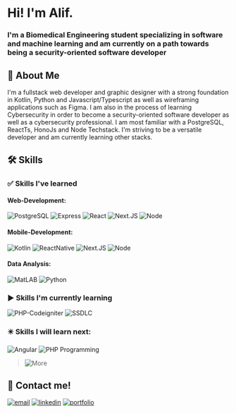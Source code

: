 
# Hi! I'm Alif.
### I'm a Biomedical Engineering student specializing in software and machine learning and am currently on a path towards being a security-oriented software developer

## 🚀 About Me
I'm a fullstack web developer and graphic designer with a strong foundation in Kotlin, Python and Javascript/Typescript as well as wireframing applications such as Figma. I am also in the process of learning Cybersecurity in order to become a security-oriented software developer as well as a cybersecurity professional. I am most familiar with a PostgreSQL, ReactTs, HonoJs and Node Techstack. I'm striving to be a versatile developer and am currently learning other stacks.

## 🛠 Skills
### ✅ Skills I've learned
#### Web-Development:
![PostgreSQL](https://img.shields.io/badge/postgressql+Prisma-blue?style=for-the-badge)
![Express](https://img.shields.io/badge/express-red?style=for-the-badge)
![React](https://img.shields.io/badge/react-lightblue?style=for-the-badge)
![Next.JS](https://img.shields.io/badge/Next.JS-black?style=for-the-badge)
![Node](https://img.shields.io/badge/node-green?style=for-the-badge)

#### Mobile-Development:
![Kotlin](https://img.shields.io/badge/kotlin-blue?style=for-the-badge)
![ReactNative](https://img.shields.io/badge/react_native-lightblue?style=for-the-badge)
![Next.JS](https://img.shields.io/badge/Next.JS-black?style=for-the-badge)
![Node](https://img.shields.io/badge/node-green?style=for-the-badge)

#### Data Analysis:
![MatLAB](https://img.shields.io/badge/MatLAB-orange?style=for-the-badge)
![Python](https://img.shields.io/badge/Python-blue?style=for-the-badge)

### ▶️ Skills I'm currently learning
![PHP-Codeigniter](https://img.shields.io/badge/PHP-orange?style=for-the-badge)
![SSDLC](https://img.shields.io/badge/Secure_Software_Development_Life_Cycle-blue?style=for-the-badge)

### ✴️ Skills I will learn next:
![Angular](https://img.shields.io/badge/Angular-red?style=for-the-badge)
![PHP Programming](https://img.shields.io/badge/PHP-purple?style=for-the-badge)
>![More](https://img.shields.io/badge/more_to_come...-black?style=for-the-badge)
## 🔗 Contact me!

[![email](https://img.shields.io/badge/Gmail-D14836?style=for-the-badge&logo=gmail&logoColor=white)](mrizkyalifian2001@gmail.com)
[![linkedin](https://img.shields.io/badge/linkedin-0A66C2?style=for-the-badge&logo=linkedin&logoColor=white)](https://www.linkedin.com/in/mrizkyalifian/)
[![portfolio](https://img.shields.io/badge/Instagram-E4405F?style=for-the-badge&logo=instagram&logoColor=white)](https://www.instagram.com/rzfiann/)

